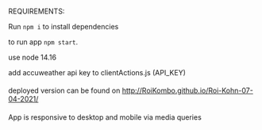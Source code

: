 ####

REQUIREMENTS:

Run `npm i` to install dependencies

to run app `npm start`.

use node 14.16

add accuweather api key to clientActions.js (API_KEY)

####

deployed version can be found on http://RoiKombo.github.io/Roi-Kohn-07-04-2021/

####

App is responsive to desktop and mobile via media queries
